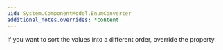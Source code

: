```yaml
---
uid: System.ComponentModel.EnumConverter
additional_notes.overrides: *content
---
```


<p>If you want to sort the values into a different order, override the <xref href="System.ComponentModel.EnumConverter.Comparer"></xref> property.</p>



